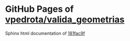 GitHub Pages of [vpedrota/valida_geometrias](https://github.com/vpedrota/valida_geometrias.git)
===
Sphinx html documentation of [181fac9f](https://github.com/vpedrota/valida_geometrias/tree/181fac9f37eaf9bb36fe952065833e596cdd7263)
